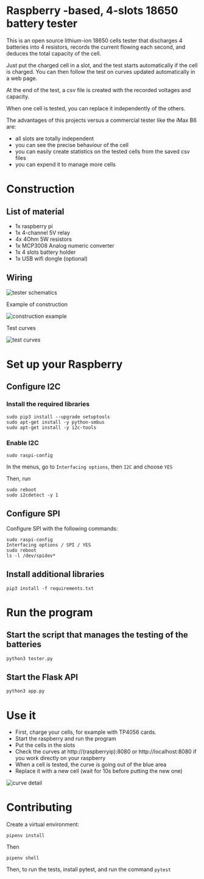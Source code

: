 # Raspberry -based, 4-slots 18650 battery tester

This is an open source lithium-ion 18650 cells tester that discharges 4 batteries into 4 resistors, records the current flowing each second, and deduces the total capacity of the cell.

Just put the charged cell in a slot, and the test starts automatically if the cell is charged. You can then follow the test on curves updated automatically in a web page.

At the end of the test, a csv file is created with the recorded voltages and capacity.

When one cell is tested, you can replace it independently of the others.

The advantages of this projects versus a commercial tester like the iMax B6 are:
- all slots are totally independent
- you can see the precise behaviour of the cell
- you can easily create statistics on the tested cells from the saved csv files
- you can expend it to manage more cells

# Construction

## List of material

- 1x raspberry pi
- 1x 4-channel 5V relay
- 4x 4Ohm 5W resistors
- 1x MCP3008 Analog numeric converter
- 1x 4 slots battery holder
- 1x USB wifi dongle (optional)

## Wiring

![tester schematics](docs/schematic.svg)

Example of construction

![construction example](docs/constructed_tester.jpg)

Test curves

![test curves](docs/test_curves.jpg)

# Set up your Raspberry

## Configure I2C

### Install the required libraries

```
sudo pip3 install --upgrade setuptools
sudo apt-get install -y python-smbus
sudo apt-get install -y i2c-tools
```

### Enable I2C

```
sudo raspi-config
```
In the menus, go to `Interfacing options`, then `I2C` and choose `YES`

Then, run

```
sudo reboot
sudo i2cdetect -y 1
```

## Configure SPI

Configure SPI with the following commands:

```
sudo raspi-config
Interfacing options / SPI / YES
sudo reboot
ls -l /dev/spidev*
```

## Install additional libraries
```
pip3 install -f requirements.txt
```

# Run the program

## Start the script that manages the testing of the batteries
```
python3 tester.py
```

## Start the Flask API
```
python3 app.py
```

# Use it

- First, charge your cells, for example with TP4056 cards.
- Start the raspberry and run the program
- Put the cells in the slots
- Check the curves at http://(raspberryip):8080 or http://localhost:8080 if you work directly on your raspberry
- When a cell is tested, the curve is going out of the blue area
- Replace it with a new cell (wait for 10s before putting the new one)

![curve detail](docs/curve_detail.jpg)


# Contributing

Create a virtual environment:
```
pipenv install
```

Then
```
pipenv shell
```

Then, to run the tests, install pytest, and run the command ```pytest```